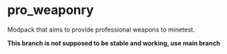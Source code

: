 # pro_weaponry
Modpack that aims to provide professional weapons to minetest.

**This branch is not supposed to be stable and working, use main branch**
